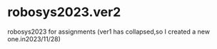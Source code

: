 # robosys2023.ver2
robosys2023 for assignments (ver1 has collapsed,so I created a new one.in2023/11/28)
